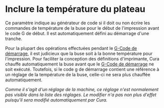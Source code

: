 Inclure la température du plateau
====
Ce paramètre indique au générateur de code si il doit ou non écrire les commandes de température de la buse pour le début de l'impression avant le code G de début. Il est automatiquement défini au démarrage d'une tranche.

Pour la plupart des opérations effectuées pendant le [G-Code de démarrage](machine_start_gcode.md), il est judicieux que la buse soit à la bonne température pour l'impression. Pour faciliter la conception des définitions d'imprimante, Cura chauffe automatiquement la buse avant que le [G-Code de démarrage](machine_start_gcode.md) ne soit exécuté. Toutefois, si le code g de démarrage contient une référence à un réglage de la température de la buse, celle-ci ne sera plus chauffée automatiquement.

*Comme il s'agit d'un réglage de la machine, ce réglage n'est normalement pas visible dans la liste des réglages. Le modifier n'a pas non plus d'effet puisqu'il sera modifié automatiquement par Cura.*
